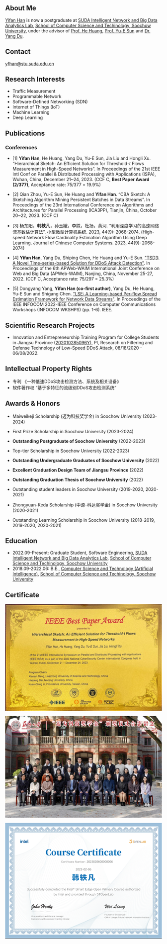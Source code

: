 ## About Me

[Yifan Han](https://scholar.google.com/citations?user=M7MAIlgAAAAJ&hl=en) is now a postgraduate at [SUDA Intelligent Network and Big Data Analytics Lab](http://ins.scst.suda.edu.cn/), [School of Computer Science and Techinology, Soochow University](http://scst.suda.edu.cn/main.htm), under the advisor of [Prof. He Huang](http://web.suda.edu.cn/huangh/), [Prof. Yu-E Sun](http://web.suda.edu.cn/sunye12/) and [Dr. Yang Du](http://web.suda.edu.cn/dy/). 


## Contact

yfhan@stu.suda.edu.cn


## Research Interests

- Traffic Measurement
- Programmable Network
- Software-Defined Networking (SDN)
- Internet of Things (IoT)
- Machine Learning
- Deep Learning


## Publications

### Conferences

- [1] __Yifan Han__, He Huang, Yang Du, Yu-E Sun, Jia Liu and Hongli Xu. “Hierarchical Sketch: An Efficient Solution for Threshold-*t* Flows Measurement in High-Speed Networks”. In Proceedings of the 21st IEEE Intl Conf on Parallel & Distributed Processing with Applications (ISPA), Wuhan, China, December 21~24, 2023. (CCF C, __Best Paper Award (2/377)__, Acceptance rate: 75/377 = 19.9%)

- [2] Qian Zhou, Yu-E Sun, He Huang and __Yifan Han__. “CBA Sketch: A Sketching Algorithm Mining Persistent Batches in Data Streams”. In Proceedings of the 23rd International Conference on Algorithms and Architectures for Parallel Processing (ICA3PP), Tianjin, China, October 20~22, 2023. (CCF C)

- [3] 杨东阳，__韩轶凡__，孙玉娥，李姝，杜扬，黄河. “利用深度学习的高速网络流基数估计算法”. 小型微型计算机系统. 2023, 44(9): 2068-2074. (High-speed Network Flow Cardinality Estimation Algorithm Using Deep Learning. Journal of Chinese Computer Systems. 2023, 44(9): 2068-2074)

- [4] __Yifan Han__, Yang Du, Shiping Chen, He Huang and Yu-E Sun. ["TSD3: A Novel Time-series-based Solution for DDoS Attack Detection"](https://link.springer.com/chapter/10.1007/978-3-031-25201-3_25). In Proceedings of the 6th APWeb-WAIM International Joint Conference on Web and Big Data (APWeb-WAIM), Nanjing, China, November 25-27, 2022. (CCF C, Acceptance rate: 75/297 = 25.3%)

- [5] Dongyang Yang, __Yifan Han (co-first author)__, Yang Du, He Huang, Yu-E Sun and Shigang Chen. ["LSE: A Learning-based Per-flow Spread Estimation Framework for Network Data Streams"](https://ieeexplore.ieee.org/abstract/document/9798225/). In Proceedings of the IEEE INFOCOM 2022-IEEE Conference on Computer Communications Workshops (INFOCOM WKSHPS) (pp. 1-6). IEEE.


## Scientific Research Projects

- Innovation and Entrepreneurship Training Program for College Students in Jiangsu Province ([202010285096Y](https://jsgjc.jse.edu.cn/cxcypt/cxcypt/Index/ItemDetail?id=e406130a-0c2c-42de-88b2-525acc0efeb1&_pageIndex=15)), PI, Research on Filtering and Defense Technology of Low-Speed DDoS Attack, 08/18/2020 - 06/08/2022.

## Intellectual Property Rights
- 专利 《一种低速DDoS攻击检测方法、系统及相关设备》
- 软件著作权 “基于多特征的流级别DDoS攻击检测系统”

## Awards & Honors

- Maiweikeji Scholarship (迈为科技奖学金) in Soochow University (2023-2024)
- First Prize Scholarship in Soochow University (2023-2024)
- __Outstanding Postgraduate of Soochow University__ (2022-2023)
- Top-tier Scholarship in Soochow University (2022-2023)

- __Outstanding Undergraduate Graduates of Soochow University__ (2022)
- __Excellent Graduation Design Team of Jiangsu Province__ (2022)
- __Outstanding Graduation Thesis of Soochow University__ (2022)
- Outstanding student leaders in Soochow University (2019-2020, 2020-2021)
- Zhongyuan-Keda Scholarship (中源-科达奖学金) in Soochow University (2020-2021)
- Outstanding Learning Scholarship in Soochow University (2018-2019, 2019-2020, 2020-2021)


## Education

- 2022.09-Present: Graduate Student, Software Engineering, [SUDA Intelligent Network and Big Data Analytics Lab](http://ins.scst.suda.edu.cn/), [School of Computer Science and Techinology, Soochow University](http://scst.suda.edu.cn/main.htm)
- 2018.09-2022.06: B.E., [Computer Science and Technology (Artificial Intelligence)](http://aiclass.jwb.suda.edu.cn/), [School of Computer Science and Techinology, Soochow University](http://scst.suda.edu.cn/main.htm)


## Certificate

![avatar](/BestPaper.JPG)

![avatar](/Maiweikeji.PNG)

![avatar](/Edge_Smart.jpeg)
